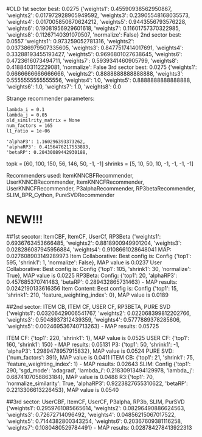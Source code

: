 #OLD
1st sector best: 0.0275 {'weights1': 0.45590938562950867, 'weights2': 0.017972928905949592, 'weights3': 0.23905548168035573, 'weights4': 0.017005850670624212, 'weights5': 0.9443556793576228, 'weights6': 0.19081956929601618, 'weights7': 0.11601757370322985, 'weights8': 0.11267140391070507, 'normalize': False}
2nd sector best: 0.0557 'weights1': 0.973259052781316, 'weights2': 0.037386979507335605, 'weights3': 0.8477517414017691, 'weights4': 0.33288193455193427, 'weights5': 0.9696801027638645, 'weights6': 0.4723616073494711, 'weights7': 0.5939341460905799, 'weights8': 0.4188403112229081, 'normalize': False
3rd sector best: 0.0275 {'weights1': 0.6666666666666666, 'weights2': 0.8888888888888888, 'weights3': 0.5555555555555556, 'weights4': 1.0, 'weights5': 0.8888888888888888, 'weights6': 1.0, 'weights7': 1.0, 'weights8': 0.0

Strange recommender parameters:

    lambda_i = 0.1
    lambda_j = 0.05
    old_similrity_matrix = None
    num_factors = 165
    l1_ratio = 1e-06

    'alphaP3': 1.160296393373262,
    'alphaRP3': 0.4156476217553893,
    'betaRP': 0.20430089442930188,

topk = [60, 100, 150, 56, 146, 50, -1, -1]
shrinks = [5, 10, 50, 10, -1, -1, -1, -1]

Recommenders used:
 ItemKNNCBFRecommender,
 UserKNNCBRecommender,
 ItemKNNCFRecommender,
 UserKNNCFRecommender,
 P3alphaRecommender,
 RP3betaRecommender,
 SLIM_BPR_Cython,
 PureSVDRecommender

# NEW!!!
##1st secotor: ItemCBF, ItemCF, UserCf, RP3Beta
{'weights1': 0.6936763453666485, 'weights2': 0.8818900949901204, 'weights3': 0.028286087945956884, 'weights4': 0.9108661028648041
MAP: 0.027608903149289973
Item Collaborative: Best config is: Config {'top1': 595, 'shrink1': 1, 'normalize': False}, MAP value is 0.0237
User Collaborative:  Best config is: Config {'top1': 105, 'shrink1': 30, 'normalize': True}, MAP value is 0.0225
RP3Beta: Config: {'top1': 20, 'alphaRP3': 0.457685370741483, 'betaRP': 0.289432865731463} - MAP results: 0.0242190133616356
Item Content: Best config is: Config {'top1': 15, 'shrink1': 210, 'feature_weighting_index': 0}, MAP value is 0.0189

##2nd sector: ITEM CB, ITEM CF, USER CF, RP3BETA, PURE SVD
{'weights1': 0.03206429006541767, 'weights2': 0.022068399812202766, 'weights3': 0.5048937312439359, 
'weights4': 0.5777889378285606, 'weights5': 0.002469536740713263} - MAP results: 0.05725

ITEM CF: {'top1': 220, 'shrink1': 1}, MAP value is 0.0525
USER CF:  {'top1': 160, 'shrink1': 150} - MAP results: 0.05131
P3: {'top1': 50, 'shrink1': -1, 'alphaP3': 1.2989478957915832}, MAP value is 0.0524
PURE SVD: {'num_factors': 391},  MAP value is 0.0411
ITEM CB: {'top1': 21, 'shrink1': 75, 'feature_weighting_index': 1} - MAP results: 0.02643
SLIM: Config {'top1': 290, 'sgd_mode': 'adagrad', 'lambda_i': 0.21830913494129978, 'lambda_j': 0.6874107058863184}, MAP value is 0.0488
R3:{'top1': 70, 'normalize_similarity': True, 'alphaRP3': 0.9223827655310622, 'betaRP': 0.2213306613226453}, MAP value is 0.0540

##3rd sector: UserCBF, ItemCF, UserCF, P3alpha, RP3b, SLIM, PurSVD
{'weights1': 0.2959761085665614, 'weights2': 0.08296490886624563, 'weights3': 0.72672714096492, 'weights4': 0.04856215067017522, 'weights5': 0.7144382800343254, 'weights6': 0.20367609381116258, 'weights7': 0.1080480529784491} -
MAP results: 0.028784278413922313

